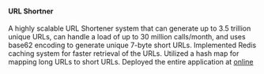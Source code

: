 #### URL Shortner

A highly scalable URL Shortener system that can generate up to 3.5 trillion unique URLs, can handle a load of up to 30
million calls/month, and uses base62 encoding to generate unique 7-byte short URLs. Implemented Redis caching system for faster retrieval
of the URLs. Utilized a hash map for mapping long URLs to short URLs. Deployed the entire application at [online](https://dwarfurl.onrender.com/)
